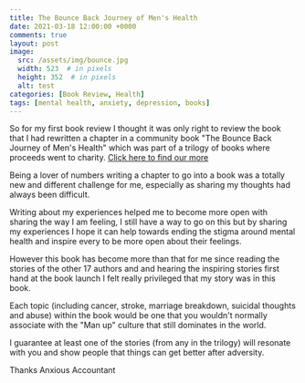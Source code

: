 ```yaml
---
title: The Bounce Back Journey of Men's Health
date: 2021-03-18 12:00:00 +0000
comments: true
layout: post
image:
  src: /assets/img/bounce.jpg
  width: 523  # in pixels
  height: 352  # in pixels
  alt: test
categories: [Book Review, Health]
tags: [mental health, anxiety, depression, books]
---
```

So for my first book review I thought it was only right to review the book that I had rewritten a chapter in a community book "The Bounce Back Journey of Men's Health" which was part of a trilogy of books where proceeds went to charity.&nbsp;<a href="https://www.discoveryourbounce.com/publishing/bounce-back-journey/" target="_blank">Click here to find our more</a>

Being a lover of numbers writing a chapter to go into a book was a totally new and different challenge for me, especially as sharing my thoughts had always been difficult.

Writing about my experiences helped me to become more open with sharing the way I am feeling, I still have a way to go on this but by sharing my experiences I hope it can help towards ending the stigma around mental health and inspire every to be more open about their feelings.

However this book has become more than that for me since reading the stories of the other 17 authors and and hearing the inspiring stories first hand at the book launch I felt really privileged that my story was in this book.

Each topic (including cancer, stroke, marriage breakdown, suicidal thoughts and abuse) within the book would be one that you wouldn't normally associate with the "Man up" culture that still dominates in the world.

I guarantee at least one of the stories (from any in the trilogy) will resonate with you and show people that things can get better after adversity.

Thanks
Anxious Accountant